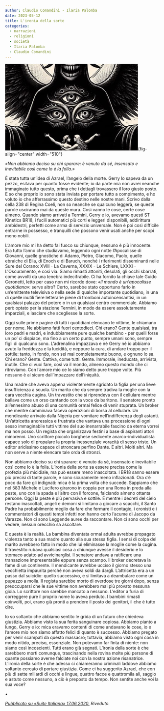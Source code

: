 ```yaml
---
author: Claudio Comandini - Ilaria Palomba
date: 2023-05-12 
title: L'ironia della sorte
categories:
  - narrazioni
  - religioni
  - società
  - Ilaria Palomba
  - Claudio Comandini
---
```


![](images/azrael-01.jpeg){fig-align="center" width="510"}

*«Non abbiamo deciso su chi sparare: è venuto da sé, insensato e inevitabile così come lo è la folla.»*

È stata tutta un’idea di Azrael, l’angelo della morte. Gerry lo sapeva da un pezzo, esitava per quanto fosse evidente; io da parte mia non avrei neanche immaginato tutto questo, prima che i dettagli trovassero il loro giusto posto. E so che proprio io sono stata inviata per portare tutto a compimento, e ho voluto io che afferrassimo questo destino nelle nostre mani. Scrivo dalla cella 238 di Regina Coeli, non so neanche se qualcuno leggerà, se queste parole usciranno mai da queste mura. Così vanno le cose, certe cose almeno. Quando siamo arrivati a Termini, Gerry e io, avevamo questi ST Kinetics BR18, i fucili automatici più corti e leggeri disponibili, addirittura ambidestri, perfetti come arma di servizio universale. Non è poi così difficile entrarne in possesso, e tranquilli che possono venir usati anche per scopi meno nobili.

L’amore mio mi ha detto fai fuoco su chiunque, nessuno è più innocente. Era tutto l’anno che studiavamo, leggendo ogni notte l’Apocalisse di Giovanni, quelle gnostiche di Adamo, Pietro, Giacomo, Paolo, quelle ebraiche di Elia, di Enoch e di Baruch, nonché i riferimenti disseminanti nelle Sure del Corano: XVIII - La Caverna, XXXIX - Le Schiere, LXXXI - L'Oscuramento, e così via. Siamo rimasti attoniti, desolati, gli occhi sbarrati, come avvolti da una tenebra indecifrabile. Ci ha fornito la chiave tale Guido Ceronetti, letto per caso non mi ricordo dove: *«Il mondo è un'apocalisse quotidiana»*: serve altro? Certo, sarebbe stato opportuno farlo in un’emittente televisiva o nella sede di qualche importante quotidiano, in una di quelle inutili fiere letterarie piene di tromboni autoincensantisi, in un qualsiasi palazzo del potere o in un qualsiasi centro commerciale. Abbiamo però optato per la stazione Termini, in modo da essere assolutamente imparziali, e lasciare che scegliesse la sorte.

Oggi sulle prime pagine di tutti i quotidiani elencano le vittime, le chiamano per nome. Ne abbiamo fatti fuori centodieci. Chi erano? Gente qualsiasi, tra loro padri e madri, e indubbiamente pure qualche bambino - per quelli forse un po’ ci dispiace, ma fino a un certo punto, sempre umani sono, sempre figli di qualcuno sono. L’adrenalina impazzava e né Gerry né io abbiamo avuto la freddezza e la lucidità, e neppure la cura, di andare troppo per il sottile: tanto, in fondo, non sei mai completamente buono, e ognuno lo sa. Chi erano? Gente. Cattiva, come tutti. Gente. Immorale, ineducata, arrivista, inutile. Che ci vuoi fare, così va il mondo, almeno questo mondo che ci ritroviamo. Con l’amore mio ce lo siamo detto pure troppe volte. Più nessuno è al sicuro dall’impazzare dell’iniquità.

Una madre che aveva appena violentemente sgridato la figlia per una lieve insufficienza a scuola. Un marito che da sempre tradiva la moglie con la cara vecchia cugina. Un travestito che si riprendeva con il cellulare mentre ballava come un orso cantando con la voce da baritono. Il senatore pronto all’ennesimo abuso di una comunità ormai felice di venir stuprata. Un broker che mentre camminava faceva operazioni di borsa al cellulare. Un mendicante arrivato dalla Nigeria per vomitare nell’indifferenza degli astanti. Un’attricetta anoressica e frustrata che vantava una processione di ogni sesso immaginabile tutti vittime del suo inenarrabile fascino da eterna vorrei ma non posso. Un regista che organizzava festini a base di aspiranti attori minorenni. Uno scrittore piccolo borghese sedicente anarco-individualista capace solo di propalare la propria inessenziale voracità di sesso triste. Un editor aridissimo capace di stroncare perfino Dante. E altri. Molti altri. Ma non serve a niente elencare tale orda di stronzi.

Non abbiamo deciso su chi sparare: è venuto da sé, insensato e inevitabile così come lo è la folla. L’ironia della sorte sa essere precisa come la profezia più micidiale, ma può essere meno inascoltata. I BR18 sanno essere più precisi di tante parole, e sono sicuramente meno inflazionati. Ora c’è poco da fare gli indignati: mica è la prima volta che succede. Sappiamo che nel 583 Michele e Lucifero girarono in coppia per una Roma in preda alla peste, uno con la spada e l’altro con il forcone, falciando almeno ottanta persone. Oggi la peste è più pervasiva e sottile. E mentre i decreti del cielo restano inascoltati, angeli e demoni si limitano a giocare a scacchi, il Santo Padre ha probabilmente meglio da fare che fermare il contagio, i cronisti e i commentatori di questi tempi infetti non hanno certo l’acume di Jacopo da Varazze. Non ci sono Leggende auree da raccontare. Non ci sono occhi per vedere, nessun orecchio sa ascoltare.

E questa è la realtà. La bambina diventata ormai adulta avrebbe propagato violenza tanto a sua madre quanto alla sua stessa figlia. I sensi di colpa del marito avrebbero fatto in modo che lui eliminasse la moglie come la cugina. Il travestito rubava qualsiasi cosa a chiunque avesse il desiderio e lo stomaco adatto ad avvicinarglisi. Il senatore andava a ratificare una transazione impresentabile eppure senza scampo. Il broker decretava la fame di un continente. Il mendicante avrebbe ucciso il giorno stesso una vecchietta impaurita perché non aveva soldi da dargli. L’attricetta era a un passo dal suicidio: quello successivo, e si limitava a deambulare come un pupazzo a molla. Il regista sarebbe morto di overdose tre giorni dopo, senza preoccuparsi che le sue vittime non avrebbero mai più provato nessuna gioia. Lo scrittore non sarebbe mancato a nessuno. L’editor a furia di correggere pure il proprio nome lo aveva perduto. I bambini rimasti coinvolti, poi, erano già pronti a prendere il posto dei genitori, il che è tutto dire.

Io so soltanto che abbiamo sentito le grida di un futuro che chiedeva giustizia. Abbiamo visto la sua ferita sanguinare copiosa. Abbiamo pianto a lungo, Gerry e io: mica eravamo contenti di come andavano le cose, io e l’amore mio non siamo affatto felici di quanto è successo. Abbiamo pregato per venir scampati da questo massacro; tuttavia, abbiamo visto ogni cosa in modo nitido, preciso, essenziale. Non potevamo far finta di niente: non siamo così incoscienti. Tutti erano già segnati. L’ironia della sorte è che sarebbero morti comunque, trascinando nella rovina molte più persone di quante possiamo averne falciate noi con la nostra azione risanatrice. L’ironia della sorte è che adesso ci chiameranno criminali laddove abbiamo soltanto cercato di portare giustizia. Come ci ha suggerito Azrael, che con più di sette miliardi di occhi e lingue, quattro facce e quattromila ali, saggio e astuto come nessuno, a ciò è preposto da tempo. Non sentite anche voi la sua voce?

•

[*Pubblicato su «Suite Italiana» 17.06.2020.*](https://suiteitalianalt.blogspot.com/2022/06/lironia-della-sorte.html) *Riveduto.*
